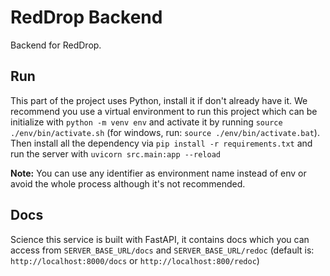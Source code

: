 # RedDrop Backend

Backend for RedDrop.

## Run

This part of the project uses Python, install it if don't already have it. We recommend you use a virtual environment to run this project which can be initialize with `python -m venv env` and activate it by running `source ./env/bin/activate.sh` (for windows, run: `source ./env/bin/activate.bat`). Then install all the dependency via `pip install -r requirements.txt` and run the server with `uvicorn src.main:app --reload`

**Note:** You can use any identifier as environment name instead of env or avoid the whole process although it's not recommended.

## Docs

Science this service is built with FastAPI, it contains docs which you can access from `SERVER_BASE_URL/docs` and `SERVER_BASE_URL/redoc` (default is: `http://localhost:8000/docs` or `http://localhost:800/redoc`)

